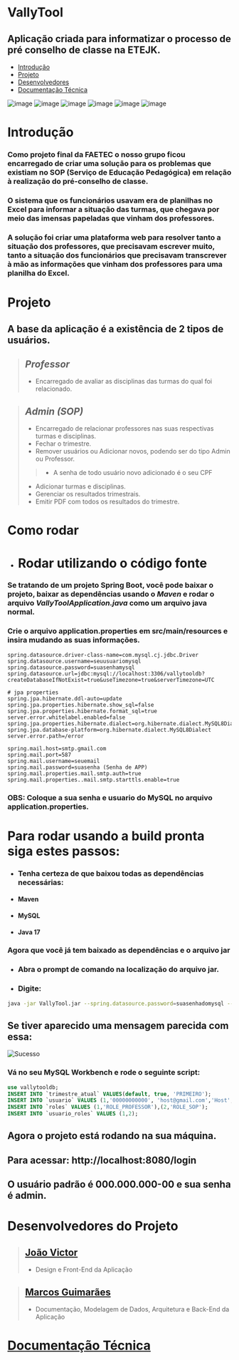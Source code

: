 # VallyTool
## Aplicação criada para informatizar o processo de pré conselho de classe na ETEJK.

- [Introdução](https://github.com/toxxxey/VallyTool#introdu%C3%A7%C3%A3o)  
- [Projeto](https://github.com/toxxxey/VallyTool#projeto) 
- [Desenvolvedores](https://github.com/toxxxey/VallyTool/edit/aula/README.md#desenvolvedores-do-projeto)
- [Documentação Técnica](https://github.com/toxxxey/VallyTool/blob/aula/DOCUMENTACAO.md)

![image](https://user-images.githubusercontent.com/86073233/209441740-f81a5a97-20b5-4df0-ab34-901999a35538.png)
![image](https://user-images.githubusercontent.com/86073233/209441756-1e8afa11-087c-4e49-8c7e-738c07d24dda.png)
![image](https://user-images.githubusercontent.com/86073233/209441772-d5acc514-d45e-4f47-87fc-7369b60fdb32.png)
![image](https://user-images.githubusercontent.com/86073233/209441787-b12f2f66-196e-483b-9b14-30ccc1e789f2.png)
![image](https://user-images.githubusercontent.com/86073233/209441794-ef1942f5-5105-4daf-9536-68358c44643d.png)
![image](https://user-images.githubusercontent.com/86073233/209441824-720524b3-f241-430c-a147-bb8e73ba7009.png)

# Introdução

### Como projeto final da FAETEC o nosso grupo ficou encarregado de criar uma solução para os problemas que existiam no SOP (Serviço de Educação Pedagógica) em relação à realização do pré-conselho de classe.
### O sistema que os funcionários usavam era de planilhas no Excel para informar a situação das turmas, que chegava por meio das imensas papeladas que vinham dos professores.
### A solução foi criar uma plataforma web para resolver tanto a situação dos professores, que precisavam escrever muito, tanto a situação dos funcionários que precisavam transcrever à mão as informações que vinham dos professores para uma planilha do Excel.

# Projeto

## A base da aplicação é a existência de 2 tipos de usuários.

> ## ***Professor***
> - Encarregado de avaliar as disciplinas das turmas do qual foi relacionado.

> ## ***Admin (SOP)***
> - Encarregado de relacionar professores nas suas respectivas turmas e disciplinas.
> - Fechar o trimestre.
> - Remover usuários ou Adicionar novos, podendo ser do tipo Admin ou Professor.
> > - A senha de todo usuário novo adicionado é o seu CPF
> - Adicionar turmas e disciplinas.
> - Gerenciar os resultados trimestrais.
> - Emitir PDF com todos os resultados do trimestre.

# Como rodar
- # Rodar utilizando o código fonte
### Se tratando de um projeto Spring Boot, você pode baixar o projeto, baixar as dependências usando o ***Maven*** e rodar o arquivo ***VallyToolApplication.java*** como um arquivo java normal.

### Crie o arquivo application.properties em src/main/resources e insira mudando as suas informações.
```
spring.datasource.driver-class-name=com.mysql.cj.jdbc.Driver
spring.datasource.username=seuusuariomysql      
spring.datasource.password=suasenhamysql
spring.datasource.url=jdbc:mysql://localhost:3306/vallytooldb?createDatabaseIfNotExist=true&useTimezone=true&serverTimezone=UTC

# jpa properties
spring.jpa.hibernate.ddl-auto=update
spring.jpa.properties.hibernate.show_sql=false
spring.jpa.properties.hibernate.format_sql=true
server.error.whitelabel.enabled=false
spring.jpa.properties.hibernate.dialect=org.hibernate.dialect.MySQL8Dialect
spring.jpa.database-platform=org.hibernate.dialect.MySQL8Dialect
server.error.path=/error

spring.mail.host=smtp.gmail.com
spring.mail.port=587
spring.mail.username=seuemail
spring.mail.password=suasenha (Senha de APP)
spring.mail.properties.mail.smtp.auth=true
spring.mail.properties..mail.smtp.starttls.enable=true
```

### OBS: Coloque a sua senha e usuario do MySQL no arquivo application.properties.

# Para rodar usando a build pronta siga estes passos:

- ### Tenha certeza de que baixou todas as dependências necessárias:
- #### Maven
- #### MySQL
- #### Java 17

### Agora que você já tem baixado as dependências e o arquivo jar
- ### Abra o prompt de comando na localização do arquivo jar.
- ### Digite:  
```bash
java -jar VallyTool.jar --spring.datasource.password=suasenhadomysql --spring.datasource.username=seuusuariomysql
```
## Se tiver aparecido uma mensagem parecida com essa:
![Sucesso](https://user-images.githubusercontent.com/86073233/209565313-b617c8a2-8f8f-4449-ace6-68f46016ad14.png)

### Vá no seu MySQL Workbench e rode o seguinte script:
```sql
use vallytooldb;
INSERT INTO `trimestre_atual` VALUES(default, true, 'PRIMEIRO');
INSERT INTO `usuario` VALUES (1,'00000000000', 'host@gmail.com','Host', '$2a$10$JRZrRRmKHjAfVrWQsyP43u3aBgy7oStir847QlIe6YRkWYr1R2CxG');
INSERT INTO `roles` VALUES (1,'ROLE_PROFESSOR'),(2,'ROLE_SOP');
INSERT INTO `usuario_roles` VALUES (1,2);
```

## Agora o projeto está rodando na sua máquina.
## Para acessar: http://localhost:8080/login
## O usuário padrão é 000.000.000-00 e sua senha é admin.

# Desenvolvedores do Projeto

> ## [João Victor](https://github.com/joaorfragoso)
> - Design e Front-End da Aplicação


> ## [Marcos Guimarães](https://github.com/toxxxey)
> - Documentação, Modelagem de Dados, Arquitetura e Back-End da Aplicação  


# [Documentação Técnica](https://github.com/toxxxey/VallyTool/blob/aula/DOCUMENTACAO.md)
